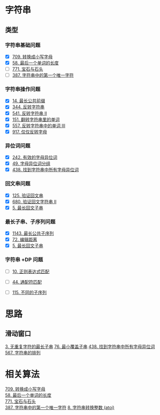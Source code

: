 # 字符串

## 类型
### 字符串基础问题
- [x] [709. 转换成小写字母](https://leetcode-cn.com/problems/to-lower-case/)
- [x] [58. 最后一个单词的长度](https://leetcode-cn.com/problems/length-of-last-word/)
- [ ] [771. 宝石与石头](https://leetcode-cn.com/problems/jewels-and-stones/)
- [ ] [387. 字符串中的第一个唯一字符](https://leetcode-cn.com/problems/first-unique-character-in-a-string/)

### 字符串操作问题
- [x] [14. 最长公共前缀](https://leetcode-cn.com/problems/longest-common-prefix/description/)
- [x] [344. 反转字符串](https://leetcode-cn.com/problems/reverse-string/)
- [x] [541. 反转字符串 II](https://leetcode-cn.com/problems/reverse-string-ii/)
- [x] [151. 翻转字符串里的单词](https://leetcode-cn.com/problems/reverse-words-in-a-string/)
- [x] [557. 反转字符串中的单词 III](https://leetcode-cn.com/problems/reverse-words-in-a-string-iii/)
- [x] [917. 仅仅反转字母](https://leetcode-cn.com/problems/reverse-only-letters/)

### 异位词问题
- [x] [242. 有效的字母异位词](https://leetcode-cn.com/problems/valid-anagram/)
- [x] [49. 字母异位词分组](https://leetcode-cn.com/problems/group-anagrams/)
- [x] [438. 找到字符串中所有字母异位词](https://leetcode-cn.com/problems/find-all-anagrams-in-a-string/)

### 回文串问题
- [x] [125. 验证回文串](https://leetcode-cn.com/problems/valid-palindrome/)
- [x] [680. 验证回文字符串 Ⅱ](https://leetcode-cn.com/problems/valid-palindrome-ii/)
- [x] [5. 最长回文子串](https://leetcode-cn.com/problems/longest-palindromic-substring/)

### 最长子串、子序列问题
- [x] [1143. 最长公共子序列](https://leetcode-cn.com/problems/longest-common-subsequence/)
- [x] [72. 编辑距离](https://leetcode-cn.com/problems/edit-distance/)
- [x] [5. 最长回文子串](https://leetcode-cn.com/problems/longest-palindromic-substring/)

### 字符串 +DP 问题
- [ ] [10. 正则表达式匹配](https://leetcode-cn.com/problems/regular-expression-matching/)
- [ ] [44. 通配符匹配](https://leetcode-cn.com/problems/wildcard-matching/)
- [ ] [115. 不同的子序列](https://leetcode-cn.com/problems/distinct-subsequences/)


# 思路
## 滑动窗口
[3. 无重复字符的最长子串](https://leetcode-cn.com/problems/longest-substring-without-repeating-characters/)
[76. 最小覆盖子串](https://leetcode-cn.com/problems/minimum-window-substring/)
[438. 找到字符串中所有字母异位词](https://leetcode-cn.com/problems/find-all-anagrams-in-a-string/)
[567. 字符串的排列](https://leetcode-cn.com/problems/permutation-in-string/)

# 相关算法
[709. 转换成小写字母](https://leetcode-cn.com/problems/to-lower-case/)  
[58. 最后一个单词的长度](https://leetcode-cn.com/problems/length-of-last-word/)  
[771. 宝石与石头](https://leetcode-cn.com/problems/jewels-and-stones/)  
[387. 字符串中的第一个唯一字符](https://leetcode-cn.com/problems/first-unique-character-in-a-string/)
[8. 字符串转换整数 (atoi)](https://leetcode-cn.com/problems/string-to-integer-atoi/)

